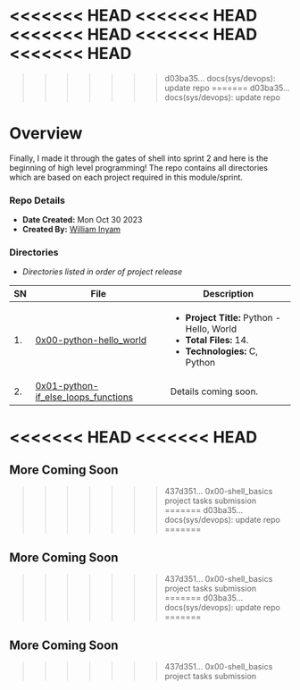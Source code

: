 <<<<<<< HEAD
<<<<<<< HEAD
<<<<<<< HEAD
<<<<<<< HEAD
<<<<<<< HEAD
=======
>>>>>>> d03ba35... docs(sys/devops): update repo
=======
>>>>>>> d03ba35... docs(sys/devops): update repo
# Overview #

Finally, I made it through the gates of shell into sprint 2 and here is the beginning of high level programming! The repo contains all directories which are based on each project required in this module/sprint.

### Repo Details ###
- **Date Created:** Mon Oct 30 2023
- **Created By:** [William Inyam](https.//github.com/thecypherzen)

### Directories ###
- *Directories listed in order of project release*

| SN | File | Description                                   |
|----|------|-----------------------------------------------|
| 1. | [0x00-python-hello_world](https://github.com/thecypherzen/alx-higher_level_programming/tree/main/0x00-python-hello_world) |  <ul><li>**Project Title:** Python - Hello, World<br/><li>**Total Files:** 14.<li>**Technologies:** C, Python </li></ul>|
| 2. | [0x01-python-if_else_loops_functions](https://github.com/thecypherzen/alx-higher_level_programming/tree/main/0x01-python-if_else_loops_functions)  |  Details coming soon. |
<<<<<<< HEAD
<<<<<<< HEAD
=======
## More Coming Soon ##
>>>>>>> 437d351... 0x00-shell_basics project tasks submission
=======
>>>>>>> d03ba35... docs(sys/devops): update repo
=======
## More Coming Soon ##
>>>>>>> 437d351... 0x00-shell_basics project tasks submission
=======
>>>>>>> d03ba35... docs(sys/devops): update repo
=======
## More Coming Soon ##
>>>>>>> 437d351... 0x00-shell_basics project tasks submission
